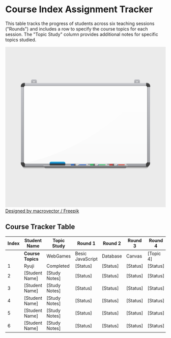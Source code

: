 # Course Index Assignment Tracker

This table tracks the progress of students across six teaching sessions ("Rounds") and includes a row to specify the course topics for each session. The "Topic Study" column provides additional notes for specific topics studied.

![ภาพ whiteboard](whiteboard.jpg)
<a href="http://www.freepik.com">Designed by macrovector / Freepik</a>

## Course Tracker Table

| Index | Student Name       | Topic Study        | Round 1       | Round 2       | Round 3       | Round 4       | Round 5       | Round 6       |
|-------|--------------------|--------------------|---------------|---------------|---------------|---------------|---------------|---------------|
|       | **Course Topics**  | WebGames   | Besic JavaScript     | Database     | Canvas    | [Topic 4]     | [Topic 5]     | [Topic 6]     |
| 1     | Ryuji    | Completed      | [Status]      | [Status]      | [Status]      | [Status]      | [Status]      | [Status]      |
| 2     | [Student Name]     | [Study Notes]      | [Status]      | [Status]      | [Status]      | [Status]      | [Status]      | [Status]      |
| 3     | [Student Name]     | [Study Notes]      | [Status]      | [Status]      | [Status]      | [Status]      | [Status]      | [Status]      |
| 4     | [Student Name]     | [Study Notes]      | [Status]      | [Status]      | [Status]      | [Status]      | [Status]      | [Status]      |
| 5     | [Student Name]     | [Study Notes]      | [Status]      | [Status]      | [Status]      | [Status]      | [Status]      | [Status]      |
| 6     | [Student Name]     | [Study Notes]      | [Status]      | [Status]      | [Status]      | [Status]      | [Status]      | [Status]      |

